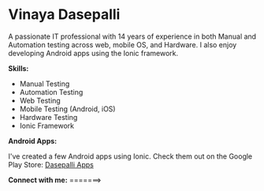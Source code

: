 # Vinaya Dasepalli

A passionate IT professional with 14 years of experience in both Manual and Automation testing across web, mobile OS, and Hardware. I also enjoy developing Android apps using the Ionic framework.

**Skills:**

* Manual Testing
* Automation Testing
* Web Testing
* Mobile Testing (Android, iOS)
* Hardware Testing
* Ionic Framework

**Android Apps:**

I've created a few Android apps using Ionic. Check them out on the Google Play Store: [Dasepalli Apps](https://play.google.com/store/apps/developer?id=Dasepalli+Apps)

**Connect with me:** =======>
